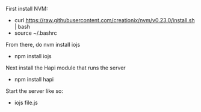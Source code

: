 First install NVM:

* curl https://raw.githubusercontent.com/creationix/nvm/v0.23.0/install.sh | bash
* source ~/.bashrc 

From there, do nvm install iojs

* npm install iojs

Next install the Hapi module that runs the server

* npm install hapi

Start the server like so:

* iojs file.js
